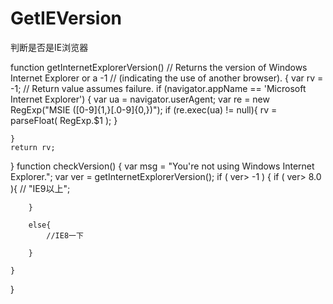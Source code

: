 # GetIEVersion
判断是否是IE浏览器

function getInternetExplorerVersion()
// Returns the version of Windows Internet Explorer or a -1
// (indicating the use of another browser).
{
    var rv = -1; // Return value assumes failure.
    if (navigator.appName == 'Microsoft Internet Explorer')
    {
        var ua = navigator.userAgent;
        var re  = new RegExp("MSIE ([0-9]{1,}[\.0-9]{0,})");
        if (re.exec(ua) != null){
            rv = parseFloat( RegExp.$1 );
        }
           
    }
    return rv;
}
function checkVersion()
{
    var msg = "You're not using Windows Internet Explorer.";
    var ver = getInternetExplorerVersion();
    if ( ver> -1 )
    {
        if ( ver> 8.0 ){
            // "IE9以上";
            
        }
            
        else{
            //IE8一下
            
        }
        
    }
}
